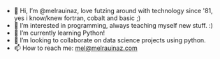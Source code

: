 - 👋 Hi, I’m @melrauinaz, love futzing around with technology since '81, yes i know/knew fortran, cobalt and basic ;)
- 👀 I’m interested in programming, always teaching myself new stuff. :)
- 🌱 I’m currently learning Python!
- 💞️ I’m looking to collaborate on data science projects using python.
- 📫 How to reach me: mel@melrauinaz.com

<!---
melrauinaz/melrauinaz is a ✨ special ✨ repository because its `README.md` (this file) appears on your GitHub profile.
You can click the Preview link to take a look at your changes.
--->
